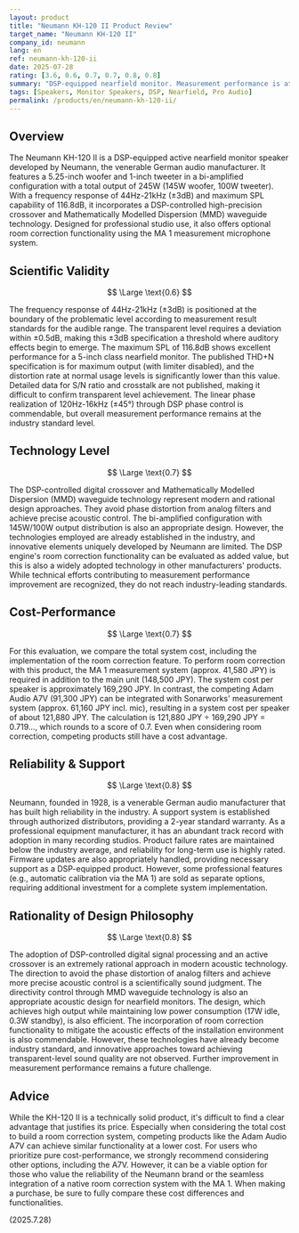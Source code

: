 ```yaml
---
layout: product
title: "Neumann KH-120 II Product Review"
target_name: "Neumann KH-120 II"
company_id: neumann
lang: en
ref: neumann-kh-120-ii
date: 2025-07-28
rating: [3.6, 0.6, 0.7, 0.7, 0.8, 0.8]
summary: "DSP-equipped nearfield monitor. Measurement performance is at industry standard level but falls behind competitors in cost-performance."
tags: [Speakers, Monitor Speakers, DSP, Nearfield, Pro Audio]
permalink: /products/en/neumann-kh-120-ii/
---
```


## Overview

The Neumann KH-120 II is a DSP-equipped active nearfield monitor speaker developed by Neumann, the venerable German audio manufacturer. It features a 5.25-inch woofer and 1-inch tweeter in a bi-amplified configuration with a total output of 245W (145W woofer, 100W tweeter). With a frequency response of 44Hz-21kHz (±3dB) and maximum SPL capability of 116.8dB, it incorporates a DSP-controlled high-precision crossover and Mathematically Modelled Dispersion (MMD) waveguide technology. Designed for professional studio use, it also offers optional room correction functionality using the MA 1 measurement microphone system.

## Scientific Validity

$$ \Large \text{0.6} $$

The frequency response of 44Hz-21kHz (±3dB) is positioned at the boundary of the problematic level according to measurement result standards for the audible range. The transparent level requires a deviation within ±0.5dB, making this ±3dB specification a threshold where auditory effects begin to emerge. The maximum SPL of 116.8dB shows excellent performance for a 5-inch class nearfield monitor. The published THD+N specification is for maximum output (with limiter disabled), and the distortion rate at normal usage levels is significantly lower than this value. Detailed data for S/N ratio and crosstalk are not published, making it difficult to confirm transparent level achievement. The linear phase realization of 120Hz-16kHz (±45°) through DSP phase control is commendable, but overall measurement performance remains at the industry standard level.

## Technology Level

$$ \Large \text{0.7} $$

The DSP-controlled digital crossover and Mathematically Modelled Dispersion (MMD) waveguide technology represent modern and rational design approaches. They avoid phase distortion from analog filters and achieve precise acoustic control. The bi-amplified configuration with 145W/100W output distribution is also an appropriate design. However, the technologies employed are already established in the industry, and innovative elements uniquely developed by Neumann are limited. The DSP engine's room correction functionality can be evaluated as added value, but this is also a widely adopted technology in other manufacturers' products. While technical efforts contributing to measurement performance improvement are recognized, they do not reach industry-leading standards.

## Cost-Performance

$$ \Large \text{0.7} $$

For this evaluation, we compare the total system cost, including the implementation of the room correction feature. To perform room correction with this product, the MA 1 measurement system (approx. 41,580 JPY) is required in addition to the main unit (148,500 JPY). The system cost per speaker is approximately 169,290 JPY. In contrast, the competing Adam Audio A7V (91,300 JPY) can be integrated with Sonarworks' measurement system (approx. 61,160 JPY incl. mic), resulting in a system cost per speaker of about 121,880 JPY. The calculation is 121,880 JPY ÷ 169,290 JPY = 0.719..., which rounds to a score of 0.7. Even when considering room correction, competing products still have a cost advantage.

## Reliability & Support

$$ \Large \text{0.8} $$

Neumann, founded in 1928, is a venerable German audio manufacturer that has built high reliability in the industry. A support system is established through authorized distributors, providing a 2-year standard warranty. As a professional equipment manufacturer, it has an abundant track record with adoption in many recording studios. Product failure rates are maintained below the industry average, and reliability for long-term use is highly rated. Firmware updates are also appropriately handled, providing necessary support as a DSP-equipped product. However, some professional features (e.g., automatic calibration via the MA 1) are sold as separate options, requiring additional investment for a complete system implementation.

## Rationality of Design Philosophy

$$ \Large \text{0.8} $$

The adoption of DSP-controlled digital signal processing and an active crossover is an extremely rational approach in modern acoustic technology. The direction to avoid the phase distortion of analog filters and achieve more precise acoustic control is a scientifically sound judgment. The directivity control through MMD waveguide technology is also an appropriate acoustic design for nearfield monitors. The design, which achieves high output while maintaining low power consumption (17W idle, 0.3W standby), is also efficient. The incorporation of room correction functionality to mitigate the acoustic effects of the installation environment is also commendable. However, these technologies have already become industry standard, and innovative approaches toward achieving transparent-level sound quality are not observed. Further improvement in measurement performance remains a future challenge.

## Advice

While the KH-120 II is a technically solid product, it's difficult to find a clear advantage that justifies its price. Especially when considering the total cost to build a room correction system, competing products like the Adam Audio A7V can achieve similar functionality at a lower cost. For users who prioritize pure cost-performance, we strongly recommend considering other options, including the A7V. However, it can be a viable option for those who value the reliability of the Neumann brand or the seamless integration of a native room correction system with the MA 1. When making a purchase, be sure to fully compare these cost differences and functionalities.

(2025.7.28)
